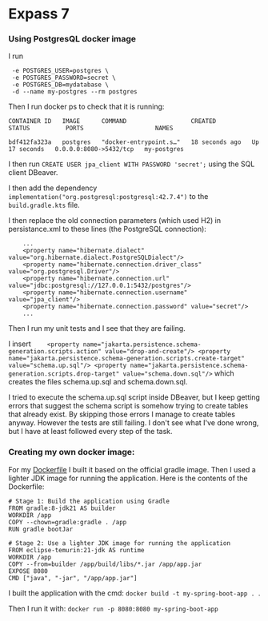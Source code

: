 # Expass 7

### Using PostgresQL docker image

I run 
``` docker run -p 8080:5432 \
 -e POSTGRES_USER=postgres \
 -e POSTGRES_PASSWORD=secret \
 -e POSTGRES_DB=mydatabase \
 -d --name my-postgres --rm postgres
 ```


Then I run docker ps to check that it is running:

``` CONTAINER ID   IMAGE      COMMAND                  CREATED          STATUS          PORTS                    NAMES ```

``` bdf412fa323a   postgres   "docker-entrypoint.s…"   18 seconds ago   Up 17 seconds   0.0.0.0:8080->5432/tcp   my-postgres ```

I then run ``` CREATE USER jpa_client WITH PASSWORD 'secret'; ``` using the SQL client DBeaver.

I then add the dependency ``` implementation("org.postgresql:postgresql:42.7.4") ``` to the ``` build.gradle.kts ``` file.

I then replace the old connection parameters (which used H2) in persistance.xml to these lines (the PostgreSQL connection):
``` 
    ...
    <property name="hibernate.dialect" value="org.hibernate.dialect.PostgreSQLDialect"/>
    <property name="hibernate.connection.driver_class" value="org.postgresql.Driver"/>
    <property name="hibernate.connection.url" value="jdbc:postgresql://127.0.0.1:5432/postgres"/>
    <property name="hibernate.connection.username" value="jpa_client"/>
    <property name="hibernate.connection.password" value="secret"/>
    ...
```
Then I run my unit tests and I see that they are failing.

I insert ```     <property name="jakarta.persistence.schema-generation.scripts.action" value="drop-and-create"/>
    <property name="jakarta.persistence.schema-generation.scripts.create-target" value="schema.up.sql"/>
    <property name="jakarta.persistence.schema-generation.scripts.drop-target" value="schema.down.sql"/>
    ```
which creates the files schema.up.sql and schema.down.sql.

I tried to execute the schema.up.sql script inside DBeaver, but I keep getting errors that suggest the schema script is somehow trying to create tables that already exist. By skipping those errors I manage to create tables anyway. However the tests are still failing. I don't see what I've done wrong, but I have at least followed every step of the task.

### Creating my own docker image:

For my [Dockerfile](https://github.com/Kremtastic/DAT250-Expass/blob/main/demo/Dockerfile) I built it based on the official gradle image.
Then I used a lighter JDK image for running the application.
Here is the contents of the Dockerfile:
```
# Stage 1: Build the application using Gradle
FROM gradle:8-jdk21 AS builder
WORKDIR /app
COPY --chown=gradle:gradle . /app
RUN gradle bootJar

# Stage 2: Use a lighter JDK image for running the application
FROM eclipse-temurin:21-jdk AS runtime
WORKDIR /app
COPY --from=builder /app/build/libs/*.jar /app/app.jar
EXPOSE 8080
CMD ["java", "-jar", "/app/app.jar"]
```

I built the application with the cmd: ```docker build -t my-spring-boot-app . ```.

Then I run it with: ``` docker run -p 8080:8080 my-spring-boot-app ```